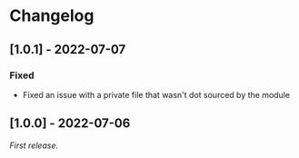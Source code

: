 # Changelog

## [1.0.1] - 2022-07-07

### Fixed

- Fixed an issue with a private file that wasn't dot sourced by the module

## [1.0.0] - 2022-07-06

_First release._

